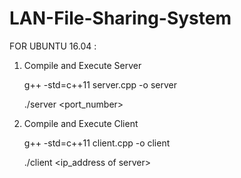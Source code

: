 # LAN-File-Sharing-System

FOR UBUNTU 16.04 :


1. Compile and Execute Server

      g++ -std=c++11 server.cpp -o server

      ./server <port_number>


2. Compile and Execute Client

      g++ -std=c++11 client.cpp -o client
  
      ./client <ip_address of server> <port of server>
